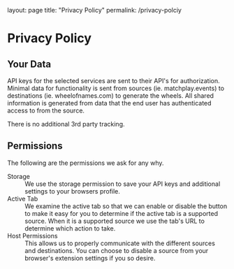 layout: page
title: "Privacy Policy"
permalink: /privacy-polciy

# Privacy Policy

## Your Data
API keys for the selected services are sent to their API's for authorization. Minimal data for functionality is sent from <span class="abbr" title="ie. matchplay.events">sources</span> (ie. matchplay.events) to <span class="abbr" title="wheelofnames.com">destinations</span> (ie. wheelofnames.com) to generate the wheels. All shared information is generated from data that the end user has authenticated access to from the source.

There is no additional 3rd party tracking.

## Permissions
The following are the permissions we ask for any why.

<dl>
  <dt>Storage</dt>
  <dd>We use the storage permission to save your API keys and additional settings to your browsers profile.</dd>

  <dt>Active Tab</dt>
  <dd>We examine the active tab so that we can enable or disable the button to make it easy for you to determine if the active tab is a supported source. When it is a supported source we use the tab's URL to determine which action to take.</dd>

  <dt>Host Permissions</dt>
  <dd>This allows us to properly communicate with the different <span class="abbr" title="ie. matchplay.events">sources</span> and <span class="abbr" title="ie. wheelofnames.com">destinations</abbr>. You can choose to disable a source from your browser's extension settings if you so desire.</dd>
</dl>
